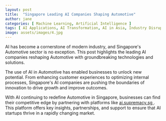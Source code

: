 ```yaml
---
layout: post
title:  "Singapore Leading AI Companies Shaping Automotive"
author: jane
categories: [ Machine Learning, Artificial Intelligence ]
tags: [ AI Applications, AI Transformation, AI in Asia, Industry Disruption, AI Solutions for Businesses ]
image: assets/images/4.jpg
---
```


AI has become a cornerstone of modern industry, and Singapore's Automotive sector is no exception. This post highlights the leading AI companies reshaping Automotive with groundbreaking technologies and solutions.

The use of AI in Automotive has enabled businesses to unlock new potential. From enhancing customer experiences to optimizing internal processes, Singapore's AI companies are pushing the boundaries of innovation to drive growth and improve outcomes.

With AI continuing to redefine Automotive in Singapore, businesses can find their competitive edge by partnering with platforms like <a href="https://ai.supremacy.sg" target="_blank"> ai.supremacy.sg </a>. This platform offers key insights, partnerships, and support to ensure that AI startups thrive in a rapidly changing market.
